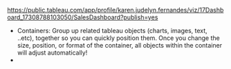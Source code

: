 https://public.tableau.com/app/profile/karen.judelyn.fernandes/viz/17Dashboard_17308788103050/SalesDashboard?publish=yes
- Containers: Group up related tableau objects (charts, images, text, ..etc), together so you can quickly position them. Once you change the size, position, or format of the container, all objects within the container will adjust automatically!
- 
